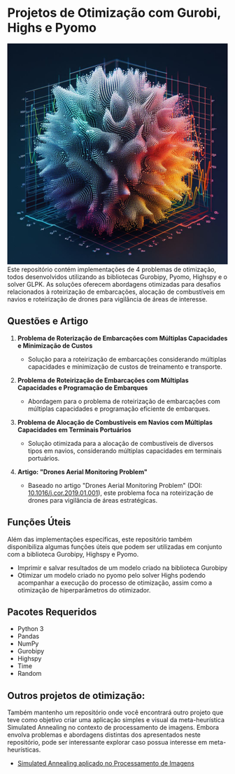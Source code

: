 # Projetos de Otimização com Gurobi, Highs e Pyomo
![Alt text](images/cover.jpg)
Este repositório contém implementações de 4 problemas de otimização, todos desenvolvidos utilizando as bibliotecas Gurobipy, Pyomo, Highspy e o solver GLPK. As soluções oferecem abordagens otimizadas para desafios relacionados à roteirização de embarcações, alocação de combustíveis em navios e roteirização de drones para vigilância de áreas de interesse.

## Questões e Artigo

1. **Problema de Roterização de Embarcações com Múltiplas Capacidades e Minimização de Custos**
   - Solução para a roteirização de embarcações considerando múltiplas capacidades e minimização de custos de treinamento e transporte.

2. **Problema de Roteirização de Embarcações com Múltiplas Capacidades e Programação de Embarques**
   - Abordagem para o problema de roteirização de embarcações com múltiplas capacidades e programação eficiente de embarques.

3. **Problema de Alocação de Combustíveis em Navios com Múltiplas Capacidades em Terminais Portuários**
   - Solução otimizada para a alocação de combustíveis de diversos tipos em navios, considerando múltiplas capacidades em terminais portuários.

4. **Artigo: "Drones Aerial Monitoring Problem"**
   - Baseado no artigo "Drones Aerial Monitoring Problem" (DOI: [10.1016/j.cor.2019.01.001](https://doi.org/10.1016/j.cor.2019.01.001)), este problema foca na roteirização de drones para vigilância de áreas estratégicas.

## Funções Úteis

Além das implementações específicas, este repositório também disponibiliza algumas funções úteis que podem ser utilizadas em conjunto com a biblioteca Gurobipy, Highspy e Pyomo.

- Imprimir e salvar resultados de um modelo criado na biblioteca Gurobipy
- Otimizar um modelo criado no pyomo pelo solver Highs podendo acompanhar a execução do processo de otimização, assim como a otimização de hiperparâmetros do otimizador.

## Pacotes Requeridos
- Python 3
- Pandas
- NumPy
- Gurobipy
- Highspy
- Time
- Random

## Outros projetos de otimização:
Também mantenho um repositório onde você encontrará outro projeto que teve como objetivo criar uma aplicação simples e visual da meta-heurística Simulated Annealing no contexto de processamento de imagens. Embora envolva problemas e abordagens distintas dos apresentados neste repositório, pode ser interessante explorar caso possua interesse em meta-heurísticas. 

- [Simulated Annealing aplicado no Processamento de Imagens](https://github.com/rafaelgard/Simulated-annealing)
